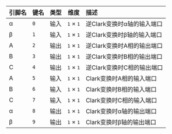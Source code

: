 <!--
DO NOT EDIT THIS FILE DIRECTLY.
This file is generated by tools/comp-docs.js.
All changes will be overwritten by regeneration.
-->

<slot class="model-pins">

| 引脚名 | 键名 | 类型 | 维度 | 描述 |
|:------ |:---- |:----:|:----:|:---- |
| α | `0` | 输入 | <samp>1</samp> × <samp>1</samp> | 逆Clark变换时α轴的输入端口 |
| β | `1` | 输入 | <samp>1</samp> × <samp>1</samp> | 逆Clark变换时β轴的输入端口 |
| A | `2` | 输出 | <samp>1</samp> × <samp>1</samp> | 逆Clark变换时A相的输出端口 |
| B | `3` | 输出 | <samp>1</samp> × <samp>1</samp> | 逆Clark变换时B相的输出端口 |
| C | `4` | 输出 | <samp>1</samp> × <samp>1</samp> | 逆Clark变换时C相的输出端口 |
| A | `5` | 输入 | <samp>1</samp> × <samp>1</samp> | Clark变换时A相的输入端口 |
| B | `6` | 输入 | <samp>1</samp> × <samp>1</samp> | Clark变换时B相的输入端口 |
| C | `7` | 输入 | <samp>1</samp> × <samp>1</samp> | Clark变换时C相的输入端口 |
| α | `8` | 输出 | <samp>1</samp> × <samp>1</samp> | Clark变换时α轴的输出端口 |
| β | `9` | 输出 | <samp>1</samp> × <samp>1</samp> | Clark变换时β轴的输出端口 |

</slot>

